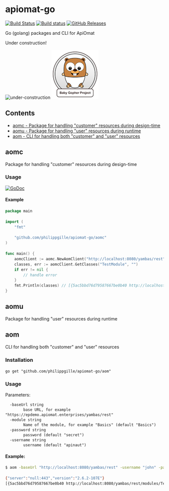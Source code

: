 # apiomat-go

[![Build Status](https://travis-ci.org/philippgille/apiomat-go.svg?branch=master)](https://travis-ci.org/philippgille/apiomat-go) [![Build status](https://ci.appveyor.com/api/projects/status/s8rxuaww5jrmfe21?svg=true)](https://ci.appveyor.com/project/philippgille/apiomat-go) [![GitHub Releases](https://img.shields.io/github/release/philippgille/apiomat-go.svg)](https://github.com/philippgille/apiomat-go/releases)

Go (golang) packages and CLI for ApiOmat

Under construction!

<img src="https://octodex.github.com/images/constructocat2.jpg" alt="under-construction" width="150"/> [![baby-gopher](https://raw.githubusercontent.com/drnic/babygopher-site/gh-pages/images/babygopher-badge.png)](http://www.babygopher.org)

## Contents

- [aomc - Package for handling "customer" resources during design-time](#aomc)
- [aomu - Package for handling "user" resources during runtime](#aomu)
- [aom - CLI for handling both "customer" and "user" resources](#aom)

## aomc

Package for handling "customer" resources during design-time

### Usage

[![GoDoc](https://godoc.org/github.com/philippgille/apiomat-go/aomc?status.svg)](https://godoc.org/github.com/philippgille/apiomat-go/aomc)

#### Example

```go
package main

import (
    "fmt"

    "github.com/philippgille/apiomat-go/aomc"
)

func main() {
    aomcClient := aomc.NewAomClient("http://localhost:8080/yambas/rest", "john", "secret", "")
    classes, err := aomcClient.GetClasses("TestModule", "")
    if err != nil {
        // handle error
    }
    fmt.Println(classes) // [{5ac5bbd76d79587667be0b40 http://localhost:8080/yambas/rest/modules/TestModule/metamodels/5ac5bbd76d79587667be0b40 BankUser} ... ]
}
```

## aomu

Package for handling "user" resources during runtime

## aom

CLI for handling both "customer" and "user" resources

### Installation

`go get "github.com/philippgille/apiomat-go/aom"`

### Usage

Parameters:

```
  -baseUrl string
        base URL, for example "https://epdemo.apiomat.enterprises/yambas/rest"
  -module string
        Name of the module, for example "Basics" (default "Basics")
  -password string
        password (default "secret")
  -username string
        username (default "apinaut")
```

#### Example:

```bash
$ aom -baseUrl "http://localhost:8080/yambas/rest" -username "john" -password "secret" -module "TestModule"

{"server":"null:443","version":"2.6.2-107E"}
[{5ac5bbd76d79587667be0b40 http://localhost:8080/yambas/rest/modules/TestModule/metamodels/5ac5bbd76d79587667be0b40 TestClass} {5ac776326d79587667bf8987 http://localhost:8080/yambas/rest/modules/TestModule/metamodels/5ac776326d79587667bf8987 TestClass2}]
```